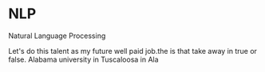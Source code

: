 # NLP
Natural Language Processing
  
Let's do this talent as my future well paid job.the
is that take away
in true or false. 
Alabama university in Tuscaloosa in Ala
